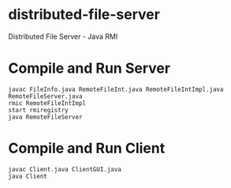 # distributed-file-server
Distributed File Server - Java RMI

# Compile and Run Server
```
javac FileInfo.java RemoteFileInt.java RemoteFileIntImpl.java RemoteFileServer.java
rmic RemoteFileIntImpl
start rmiregistry
java RemoteFileServer
```

# Compile and Run Client
```
javac Client.java ClientGUI.java
java Client
```
